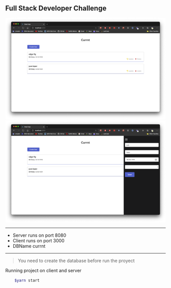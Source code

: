 ## Full Stack Developer Challenge

[![](./list.png)](./list.png)
[![](./drawer.png)](./drawer.png)

------------
- Server runs on port 8080
- Client runs on port 3000
- DBName currnt
------------
> You need to create the database before run the proyect

Running project on client and server
```bash
    $yarn start
```

